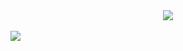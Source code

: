 
<div align="center">
  <img src="https://user-images.githubusercontent.com/61476935/118506970-2bf28b80-b704-11eb-9ff5-2310b0a6b35f.png">
</div>

<br>
<img src="https://img.shields.io/static/v1?label=SQL&message=Language&color=orange&style=for-the-badge&logo=SQL"/>
